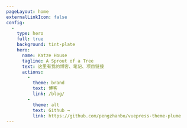 ```yaml
---
pageLayout: home
externalLinkIcon: false
config:
  -
    type: hero
    full: true
    background: tint-plate
    hero:
      name: Katze House
      tagline: A Sprout of a Tree
      text: 这里有我的博客、笔记、项目链接
      actions:
        -
          theme: brand
          text: 博客
          link: /blog/
        -
          theme: alt
          text: Github →
          link: https://github.com/pengzhanbo/vuepress-theme-plume
---
```

